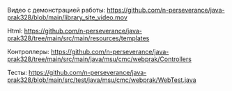Видео с демонстрацией работы:
https://github.com/n-perseverance/java-prak328/blob/main/library_site_video.mov

Html:
https://github.com/n-perseverance/java-prak328/tree/main/src/main/resources/templates

Контроллеры:
https://github.com/n-perseverance/java-prak328/tree/main/src/main/java/msu/cmc/webprak/Controllers

Тесты:
https://github.com/n-perseverance/java-prak328/blob/main/src/test/java/msu/cmc/webprak/WebTest.java
